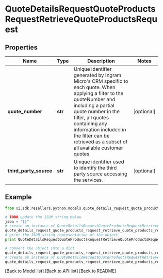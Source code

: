 # QuoteDetailsRequestQuoteProductsRequestRetrieveQuoteProductsRequest


## Properties

Name | Type | Description | Notes
------------ | ------------- | ------------- | -------------
**quote_number** | **str** | Unique identifier generated by Ingram Micro&#39;s CRM specific to each quote. When applying a filter to the quoteNumber and including a partial quote number in the filter, all quotes containing any information included in the filter can be retrieved as a subset of all available customer quotes. | [optional] 
**third_party_source** | **str** | Unique identifier used to identify the third party source accessing the services. | [optional] 

## Example

```python
from xi.sdk.resellers.python.models.quote_details_request_quote_products_request_retrieve_quote_products_request import QuoteDetailsRequestQuoteProductsRequestRetrieveQuoteProductsRequest

# TODO update the JSON string below
json = "{}"
# create an instance of QuoteDetailsRequestQuoteProductsRequestRetrieveQuoteProductsRequest from a JSON string
quote_details_request_quote_products_request_retrieve_quote_products_request_instance = QuoteDetailsRequestQuoteProductsRequestRetrieveQuoteProductsRequest.from_json(json)
# print the JSON string representation of the object
print QuoteDetailsRequestQuoteProductsRequestRetrieveQuoteProductsRequest.to_json()

# convert the object into a dict
quote_details_request_quote_products_request_retrieve_quote_products_request_dict = quote_details_request_quote_products_request_retrieve_quote_products_request_instance.to_dict()
# create an instance of QuoteDetailsRequestQuoteProductsRequestRetrieveQuoteProductsRequest from a dict
quote_details_request_quote_products_request_retrieve_quote_products_request_form_dict = quote_details_request_quote_products_request_retrieve_quote_products_request.from_dict(quote_details_request_quote_products_request_retrieve_quote_products_request_dict)
```
[[Back to Model list]](../README.md#documentation-for-models) [[Back to API list]](../README.md#documentation-for-api-endpoints) [[Back to README]](../README.md)


